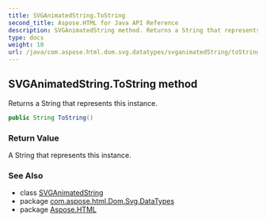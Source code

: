```yaml
---
title: SVGAnimatedString.ToString
second_title: Aspose.HTML for Java API Reference
description: SVGAnimatedString method. Returns a String that represents this instance
type: docs
weight: 10
url: /java/com.aspose.html.dom.svg.datatypes/svganimatedString/toString/
---
```

## SVGAnimatedString.ToString method

Returns a String that represents this instance.

```java
public String ToString()
```

### Return Value

A String that represents this instance.

### See Also

* class [SVGAnimatedString](../)
* package [com.aspose.html.Dom.Svg.DataTypes](../../svganimatedString/)
* package [Aspose.HTML](../../../)
